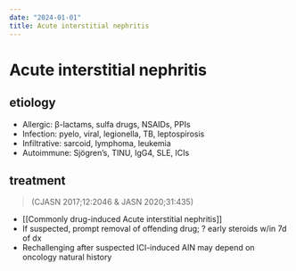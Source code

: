 ```yaml
---
date: "2024-01-01"
title: Acute interstitial nephritis
---
```


# Acute interstitial nephritis

## etiology
* Allergic: β-lactams, sulfa drugs, NSAIDs, PPIs
* Infection: pyelo, viral, legionella, TB, leptospirosis
* Infiltrative: sarcoid, lymphoma, leukemia
* Autoimmune: Sjögren’s, TINU, IgG4, SLE, ICIs

## treatment
> (CJASN 2017;12:2046 & JASN 2020;31:435)
* [[Commonly drug-induced Acute interstitial nephritis]] 
* If suspected, prompt removal of offending drug; ? early steroids w/in 7d of dx
* Rechallenging after suspected ICI-induced AIN may depend on oncology natural history
